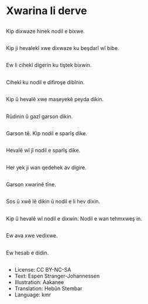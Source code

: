 # Xwarina li derve

##
Kip dixwaze hinek nodil e bixwe.

##
Kip ji hevalekî xwe dixwaze ku beşdarî wî bibe.

##
Ew li cihekî digerin ku tiştek bixwin.

##
Cihekî ku nodil e difiroşe dibînin.

##
Kip û hevalê xwe maseyekê peyda dikin.

##
Rûdinin û gazî garson dikin.

##
Garson tê. Kip nodil e sparîş dike.

##
Hevalê wî jî nodil e sparîş dike.

##
Her yek ji wan qedehek av digire.

##
Garson xwarinê tîne.

##
Sos û xwê lê dikin û nodil e li hev dixin.

##
Kip û hevalê wî nodil e dixwin. Nodil e wan tehmxweş in.

##
Ew ava xwe vedixwe.

##
Ew hesab e didin.

##
* License: CC BY-NC-SA
* Text: Espen Stranger-Johannessen
* Illustration: Aakanee
* Translation: Hebûn Stembar
* Language: kmr
